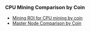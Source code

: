 ### CPU Mining Comparison by Coin



* [Mining ROI for CPU mining by coin](https://www.mnroi.info/)
* [Master Node Comparison by Coin](https://masternodes.online/)